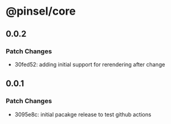 # @pinsel/core

## 0.0.2

### Patch Changes

- 30fed52: adding initial support for rerendering after change

## 0.0.1

### Patch Changes

- 3095e8c: initial pacakge release to test github actions
